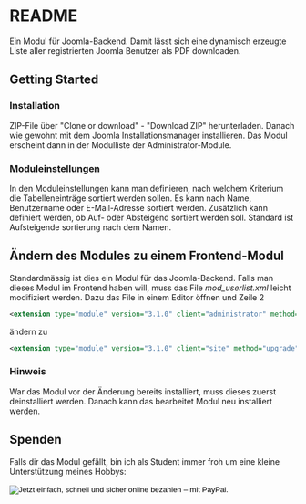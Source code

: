 # README
Ein Modul für Joomla-Backend. Damit lässt sich eine dynamisch erzeugte Liste aller registrierten Joomla Benutzer als PDF downloaden.

## Getting Started
### Installation
ZIP-File über "Clone or download" - "Download ZIP" herunterladen.
Danach wie gewohnt mit dem Joomla Installationsmanager installieren. Das Modul erscheint dann in der Modulliste der Administrator-Module.

### Moduleinstellungen
In den Moduleinstellungen kann man definieren, nach welchem Kriterium die Tabelleneinträge sortiert werden sollen. Es kann nach Name, Benutzername oder E-Mail-Adresse sortiert werden. Zusätzlich kann definiert werden, ob Auf- oder Absteigend sortiert werden soll.
Standard ist Aufsteigende sortierung nach dem Namen.

## Ändern des Modules zu einem Frontend-Modul
Standardmässig ist dies ein Modul für das Joomla-Backend. Falls man dieses Modul im Frontend haben will, muss das File *mod_userlist.xml* leicht modifiziert werden.
Dazu das File in einem Editor öffnen und Zeile 2
```XML
<extension type="module" version="3.1.0" client="administrator" method="upgrade">
```
ändern zu
```XML
<extension type="module" version="3.1.0" client="site" method="upgrade">
```
### Hinweis
War das Modul vor der Änderung bereits installiert, muss dieses zuerst deinstalliert werden. Danach kann das bearbeitet Modul neu installiert werden.

## Spenden

Falls dir das Modul gefällt, bin ich als Student immer froh um eine kleine Unterstützung meines Hobbys:

<form action="https://www.paypal.com/cgi-bin/webscr" method="post" target="_top">
<input type="hidden" name="cmd" value="_s-xclick">
<input type="hidden" name="hosted_button_id" value="C28HUM53S6EC2">
<input type="image" src="https://www.paypalobjects.com/de_DE/CH/i/btn/btn_donateCC_LG.gif" border="0" name="submit" alt="Jetzt einfach, schnell und sicher online bezahlen – mit PayPal.">
<img alt="" border="0" src="https://www.paypalobjects.com/de_DE/i/scr/pixel.gif" width="1" height="1">
</form>

